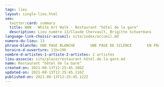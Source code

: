 ```yaml
---
tags: lieu
layout: single-lieu.html
seo:
  twitter:card: summary
  title: WAW - White Art Walk - Restaurant "hôtel de la gare"
  description: Lieu numéro 13/Claude Chervault, Brigitte Schuermans
language-link-choisir-accueil: site/index/accueil.md
numero-du-lieu: 13
phrase-blanche: UNE PAGE BLANCHE       UNE PAGE DE SILENCE       EN FRAGILE IMMOBILITÉ
horaire-d-ouverture: 11h>19h
nombre-d-artistes-1-artiste-2-artistes: 2 artistes
lieu-associe: site/place/restaurant-hôtel-de-la-gare.md
name: Restaurant "hôtel de la Gare"
created-on: 2021-08-13T12:25:45.106Z
updated-on: 2021-08-13T12:25:45.116Z
published-on: 2021-08-13T12:25:45.122Z
---
```

